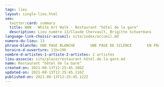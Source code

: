 ```yaml
---
tags: lieu
layout: single-lieu.html
seo:
  twitter:card: summary
  title: WAW - White Art Walk - Restaurant "hôtel de la gare"
  description: Lieu numéro 13/Claude Chervault, Brigitte Schuermans
language-link-choisir-accueil: site/index/accueil.md
numero-du-lieu: 13
phrase-blanche: UNE PAGE BLANCHE       UNE PAGE DE SILENCE       EN FRAGILE IMMOBILITÉ
horaire-d-ouverture: 11h>19h
nombre-d-artistes-1-artiste-2-artistes: 2 artistes
lieu-associe: site/place/restaurant-hôtel-de-la-gare.md
name: Restaurant "hôtel de la Gare"
created-on: 2021-08-13T12:25:45.106Z
updated-on: 2021-08-13T12:25:45.116Z
published-on: 2021-08-13T12:25:45.122Z
---
```

